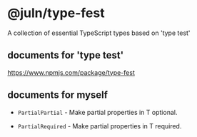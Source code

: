 # @juln/type-fest

A collection of essential TypeScript types based on 'type test'

## documents for 'type test'

<https://www.npmjs.com/package/type-fest>

## documents for myself

- `PartialPartial` - Make partial properties in T optional.

- `PartialRequired` - Make partial properties in T required.

